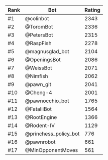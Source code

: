 Rank|Bot|Rating
---|---|---
#1|@colinbot|2343
#2|@ToromBot|2336
#3|@PetersBot|2315
#4|@RaspFish|2278
#5|@magnusglad_bot|2104
#6|@OpeningsBot|2086
#7|@WeissBot|2071
#8|@Nimfish|2062
#9|@pawn_git|2041
#10|@Cheng-4|2001
#11|@pawnocchio_bot|1765
#12|@FataliiBot|1564
#13|@RootEngine|1366
#14|@Rodent-IV|1129
#15|@princhess_policy_bot|776
#16|@pawnrobot|661
#17|@MinOpponentMoves|561
